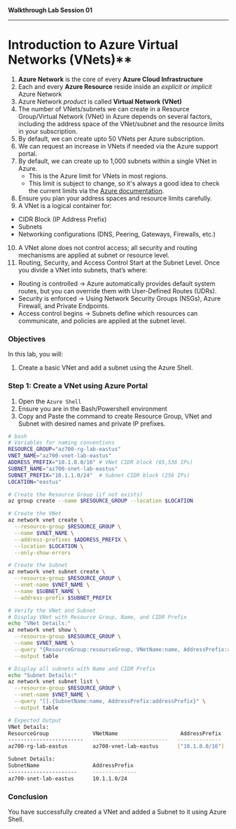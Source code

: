 **Walkthrough Lab Session 01** 
___
# Introduction to Azure Virtual Networks (VNets)**

1. **Azure Network** is the core of every **Azure Cloud Infrastructure**
2. Each and every **Azure Resource** reside inside an *explicit or implicit* Azure Network
3. Azure Network *product* is called **Virtual Network (VNet)**
4. The number of VNets/subnets we can create in a Resource Group/Virtual Network (VNet) in Azure depends on several factors, including the address space of the VNet/subnet and the resource limits in your subscription. 
5. By default, we can create upto 50 VNets per Azure subscription.
6. We can request an increase in VNets if needed via the Azure support portal.
7. By default, we can create up to 1,000 subnets within a single VNet in Azure.
    - This is the Azure limit for VNets in most regions.
    - This limit is subject to change, so it's always a good idea to check the      current limits via the [Azure documentation](https://learn.microsoft.com/en-us/azure/azure-resource-manager/management/azure-subscription-service-limits#virtual-network-limits).
8. Ensure you plan your address spaces and resource limits carefully.
9. A VNet is a logical container for:
- CIDR Block (IP Address Prefix)
- Subnets
- Networking configurations (DNS, Peering, Gateways, Firewalls, etc.)
10. A VNet alone does not control access; all security and routing mechanisms are applied at subnet or resource level.
11. Routing, Security, and Access Control Start at the Subnet Level. Once you divide a VNet into subnets, that’s where:
- Routing is controlled → Azure automatically provides default system routes, but you can override them with User-Defined Routes (UDRs).
- Security is enforced → Using Network Security Groups (NSGs), Azure Firewall, and Private Endpoints.
- Access control begins → Subnets define which resources can communicate, and policies are applied at the subnet level.

### Objectives
In this lab, you will:
1. Create a basic VNet and add a subnet using the Azure Shell.

### Step 1: Create a VNet using Azure Portal
1. Open the `Azure Shell`
2. Ensure you are in the Bash/Powershell environment
3. Copy and Paste the command to create Resource Group, VNet and Subnet with desired names and private IP prefixes.

```bash
# bash
# Variables for naming conventions
RESOURCE_GROUP="az700-rg-lab-eastus"
VNET_NAME="az700-vnet-lab-eastus"
ADDRESS_PREFIX="10.1.0.0/16" # VNet CIDR block (65,536 IPs)
SUBNET_NAME="az700-snet-lab-eastus"
SUBNET_PREFIX="10.1.1.0/24"  # Subnet CIDR block (256 IPs)
LOCATION="eastus"

# Create the Resource Group (if not exists)
az group create --name $RESOURCE_GROUP --location $LOCATION

# Create the VNet
az network vnet create \
  --resource-group $RESOURCE_GROUP \
  --name $VNET_NAME \
  --address-prefixes $ADDRESS_PREFIX \
  --location $LOCATION \
  --only-show-errors

# Create the Subnet
az network vnet subnet create \
  --resource-group $RESOURCE_GROUP \
  --vnet-name $VNET_NAME \
  --name $SUBNET_NAME \
  --address-prefix $SUBNET_PREFIX

# Verify the VNet and Subnet
# Display VNet with Resource Group, Name, and CIDR Prefix
echo "VNet Details:"
az network vnet show \
  --resource-group $RESOURCE_GROUP \
  --name $VNET_NAME \
  --query "{ResourceGroup:resourceGroup, VNetName:name, AddressPrefix:addressSpace.addressPrefixes}" \
  --output table

# Display all subnets with Name and CIDR Prefix
echo "Subnet Details:"
az network vnet subnet list \
  --resource-group $RESOURCE_GROUP \
  --vnet-name $VNET_NAME \
  --query "[].{SubnetName:name, AddressPrefix:addressPrefix}" \
  --output table

# Expected Output
VNet Details:
ResourceGroup              VNetName                    AddressPrefix
------------------------   ------------------------   --------------
az700-rg-lab-eastus        az700-vnet-lab-eastus      ["10.1.0.0/16"]

Subnet Details:
SubnetName                 AddressPrefix
----------------------     --------------
az700-snet-lab-eastus      10.1.1.0/24
```

### Conclusion

You have successfully created a VNet and added a Subnet to it using Azure Shell.

